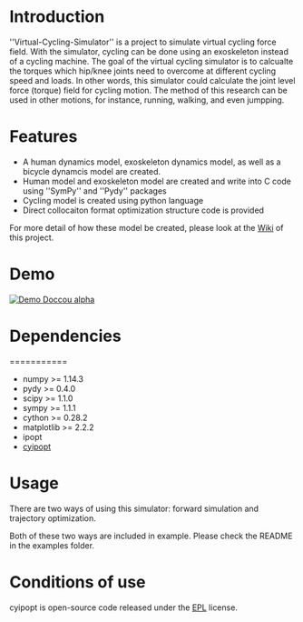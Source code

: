 # Introduction

''Virtual-Cycling-Simulator'' is a project to simulate virtual cycling force field. 
With the simulator, cycling can be done using an exoskeleton instead of a cycling machine. 
The goal of the virtual cycling simulator is to calcualte the torques which hip/knee joints need to overcome at different cycling speed and loads. In other words, this simulator could calculate the joint level force (torque) field for cycling motion.
The method of this research can be used in other motions, for instance, running, walking, and even jumpping. 

# Features

- A human dynamics model, exoskeleton dynamics model, as well as a bicycle dynamcis model are created. 
- Human model and exoskeleton model are created and write into C code using ''SymPy'' and ''Pydy'' packages
- Cycling model is created using python language
- Direct collocaiton format optimization structure code is provided

For more detail of how these model be created, please look at the [Wiki](https://github.com/HuaweiWang/Virtual-Cycling-Simulator/wiki) of this project.

# Demo

[![Demo Doccou alpha](https://github.com/HuaweiWang/Virtual-Cycling-Simulator/blob/master/pics/optimize3_result_annimation.gif)](https://youtu.be/zvIn8QWE_BI)

# Dependencies
===========
- numpy  >= 1.14.3     
- pydy  >= 0.4.0
- scipy >= 1.1.0
- sympy  >= 1.1.1
- cython >= 0.28.2
- matplotlib >= 2.2.2
- ipopt
- [cyipopt](https://github.com/matthias-k/cyipopt)

# Usage

There are two ways of using this simulator: forward simulation and trajectory optimization. 

Both of these two ways are included in example. Please check the README in the examples folder.

# Conditions of use

cyipopt is open-source code released under the [EPL](https://www.eclipse.org/legal/epl-v10.html) license.
